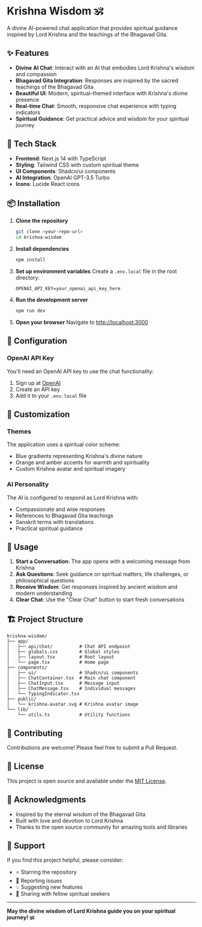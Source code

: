 # Krishna Wisdom 🕉️

A divine AI-powered chat application that provides spiritual guidance inspired by Lord Krishna and the teachings of the Bhagavad Gita.

## ✨ Features

- **Divine AI Chat**: Interact with an AI that embodies Lord Krishna's wisdom and compassion
- **Bhagavad Gita Integration**: Responses are inspired by the sacred teachings of the Bhagavad Gita
- **Beautiful UI**: Modern, spiritual-themed interface with Krishna's divine presence
- **Real-time Chat**: Smooth, responsive chat experience with typing indicators
- **Spiritual Guidance**: Get practical advice and wisdom for your spiritual journey

## 🚀 Tech Stack

- **Frontend**: Next.js 14 with TypeScript
- **Styling**: Tailwind CSS with custom spiritual theme
- **UI Components**: Shadcn/ui components
- **AI Integration**: OpenAI GPT-3.5 Turbo
- **Icons**: Lucide React icons

## 📦 Installation

1. **Clone the repository**
   ```bash
   git clone <your-repo-url>
   cd krishna-wisdom
   ```

2. **Install dependencies**
   ```bash
   npm install
   ```

3. **Set up environment variables**
   Create a `.env.local` file in the root directory:
   ```env
   OPENAI_API_KEY=your_openai_api_key_here
   ```

4. **Run the development server**
   ```bash
   npm run dev
   ```

5. **Open your browser**
   Navigate to [http://localhost:3000](http://localhost:3000)

## 🔧 Configuration

### OpenAI API Key
You'll need an OpenAI API key to use the chat functionality:
1. Sign up at [OpenAI](https://platform.openai.com/)
2. Create an API key
3. Add it to your `.env.local` file

## 🎨 Customization

### Themes
The application uses a spiritual color scheme:
- Blue gradients representing Krishna's divine nature
- Orange and amber accents for warmth and spirituality
- Custom Krishna avatar and spiritual imagery

### AI Personality
The AI is configured to respond as Lord Krishna with:
- Compassionate and wise responses
- References to Bhagavad Gita teachings
- Sanskrit terms with translations
- Practical spiritual guidance

## 📱 Usage

1. **Start a Conversation**: The app opens with a welcoming message from Krishna
2. **Ask Questions**: Seek guidance on spiritual matters, life challenges, or philosophical questions
3. **Receive Wisdom**: Get responses inspired by ancient wisdom and modern understanding
4. **Clear Chat**: Use the "Clear Chat" button to start fresh conversations

## 🏗️ Project Structure

```
krishna-wisdom/
├── app/
│   ├── api/chat/          # Chat API endpoint
│   ├── globals.css        # Global styles
│   ├── layout.tsx         # Root layout
│   └── page.tsx           # Home page
├── components/
│   ├── ui/                # Shadcn/ui components
│   ├── ChatContainer.tsx  # Main chat component
│   ├── ChatInput.tsx      # Message input
│   ├── ChatMessage.tsx    # Individual messages
│   └── TypingIndicator.tsx
├── public/
│   └── krishna-avatar.svg # Krishna avatar image
└── lib/
    └── utils.ts           # Utility functions
```

## 🤝 Contributing

Contributions are welcome! Please feel free to submit a Pull Request.

## 📄 License

This project is open source and available under the [MIT License](LICENSE).

## 🙏 Acknowledgments

- Inspired by the eternal wisdom of the Bhagavad Gita
- Built with love and devotion to Lord Krishna
- Thanks to the open source community for amazing tools and libraries

## 🌟 Support

If you find this project helpful, please consider:
- ⭐ Starring the repository
- 🐛 Reporting issues
- 💡 Suggesting new features
- 🙏 Sharing with fellow spiritual seekers

---

**May the divine wisdom of Lord Krishna guide you on your spiritual journey! 🕉️** 